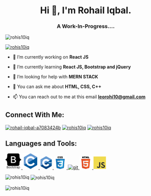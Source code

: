 <h1 align="center">Hi 👋, I'm Rohail Iqbal.</h1>
<h3 align="center">A Work-In-Progress....</h3>

<p align="left"> <img src="https://komarev.com/ghpvc/?username=rohis10iq&label=Profile%20views&color=0e75b6&style=flat" alt="rohis10iq" /> </p>

<p align="left"> <a href="https://github.com/ryo-ma/github-profile-trophy"><img src="https://github-profile-trophy.vercel.app/?username=rohis10iq" alt="rohis10iq" /></a> </p>

- 🔭 I’m currently working on **React JS**

- 🌱 I’m currently learning **React JS, Bootstrap and jQuery**

- 🤝 I’m looking for help with **MERN STACK**

- 💬 You can ask me about **HTML, CSS, C++**

- 📫 You can reach out to me at this email **leorohi10@gmail.com**

<h2 align="left">Connect With Me:</h2>
<p align="left">
<a href="https://linkedin.com/in/rohail-iqbal-a7083424b" target="blank"><img align="center" src="https://raw.githubusercontent.com/rahuldkjain/github-profile-readme-generator/master/src/images/icons/Social/linked-in-alt.svg" alt="rohail-iqbal-a7083424b" height="40" width="40" /></a>
<a href="https://instagram.com/rohis10iq" target="blank"><img align="center" src="https://raw.githubusercontent.com/rahuldkjain/github-profile-readme-generator/master/src/images/icons/Social/instagram.svg" alt="rohis10iq" height="30" width="40" /></a>
<a href="https://www.youtube.com/c/rohis10iq" target="blank"><img align="center" src="https://raw.githubusercontent.com/rahuldkjain/github-profile-readme-generator/master/src/images/icons/Social/youtube.svg" alt="rohis10iq" height="30" width="40" /></a>
</p>

<h2 align="left">Languages and Tools:</h2>
<p align="left"> <a href="https://getbootstrap.com" target="_blank" rel="noreferrer"> <img src="https://raw.githubusercontent.com/devicons/devicon/master/icons/bootstrap/bootstrap-plain-wordmark.svg" alt="bootstrap" width="50" height="50"/> </a> <a href="https://www.cprogramming.com/" target="_blank" rel="noreferrer"> <img src="https://raw.githubusercontent.com/devicons/devicon/master/icons/c/c-original.svg" alt="C" width="50" height="50"/> </a> <a href="https://www.w3schools.com/cpp/" target="_blank" rel="noreferrer"> <img src="https://raw.githubusercontent.com/devicons/devicon/master/icons/cplusplus/cplusplus-original.svg" alt="cplusplus" width="40" height="40"/> </a> <a href="https://www.w3schools.com/css/" target="_blank" rel="noreferrer"> <img src="https://raw.githubusercontent.com/devicons/devicon/master/icons/css3/css3-original-wordmark.svg" alt="css3" width="40" height="40"/> </a> <a href="https://git-scm.com/" target="_blank" rel="noreferrer"> <img src="https://www.vectorlogo.zone/logos/git-scm/git-scm-icon.svg" alt="git" width="40" height="40"/> </a> <a href="https://www.w3.org/html/" target="_blank" rel="noreferrer"> <img src="https://raw.githubusercontent.com/devicons/devicon/master/icons/html5/html5-original-wordmark.svg" alt="html5" width="40" height="40"/> </a> <a href="https://developer.mozilla.org/en-US/docs/Web/JavaScript" target="_blank" rel="noreferrer"> <img src="https://raw.githubusercontent.com/devicons/devicon/master/icons/javascript/javascript-original.svg" alt="javascript" width="40" height="40"/> </a> </p>

<p><img align="left" src="https://github-readme-stats.vercel.app/api/top-langs?username=rohis10iq&show_icons=true&locale=en&layout=compact" alt="rohis10iq" /></p>

<p>&nbsp;<img align="center" src="https://github-readme-stats.vercel.app/api?username=rohis10iq&show_icons=true&locale=en" alt="rohis10iq" /></p>

<p><img align="center" src="https://github-readme-streak-stats.herokuapp.com/?user=rohis10iq&" alt="rohis10iq" /></p>




